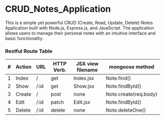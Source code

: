 # CRUD_Notes_Application

This is a simple yet powerful CRUD (Create, Read, Update, Delete) Notes Application built with Node.js, Express.js, and JavaScript. The application allows users to manage their personal notes with an intuitive interface and basic functionality.

### Restful Route Table

| #   | Action | URL  | HTTP Verb. | JSX view filename | mongoose method       |
| --- | ------ | ---- | ---------- | ----------------- | --------------------- |
| 1   | Index  | /    | get        | Index.jsx         | Note.find()           |
| 2   | Show   | /:id | get        | Show.jsx          | Note.findById()       |
| 3   | Create | /    | post       | none              | Note.create(req.body) |
| 4   | Edit   | /:id | patch      | Edit.jsx          | Note.findById()       |
| 5   | Delete | /:id | delete     | none              | Note.deleteOne()      |
